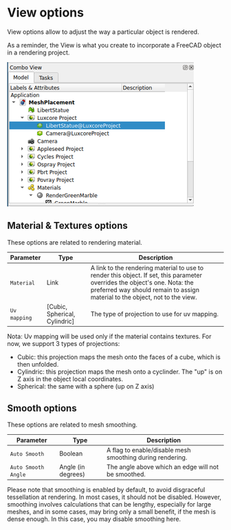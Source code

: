 # View options

View options allow to adjust the way a particular object is rendered.

As a reminder, the View is what you create to incorporate a FreeCAD object in a
rendering project.

<img src=./View.png>


## Material & Textures options

These options are related to rendering material.

Parameter | Type | Description
----------|------|------------
`Material` | Link | A link to the rendering material to use to render this object. If set, this parameter overrides the object's one. Nota: the preferred way should remain to assign material to the object, not to the view.
`Uv mapping` | [Cubic, Spherical, Cylindric] | The type of projection to use for uv mapping.

Nota: Uv mapping will be used only if the material contains textures. For now, we support 3 types of projections:
- Cubic: this projection maps the mesh onto the faces of a cube, which is then unfolded.
- Cylindric: this projection maps the mesh onto a cyclinder. The "up" is on Z
  axis in the object local coordinates.
- Spherical: the same with a sphere (up on Z axis)


## Smooth options

These options are related to mesh smoothing.

Parameter | Type | Description
----------|------|------------
`Auto Smooth` | Boolean | A flag to enable/disable mesh smoothing during rendering.
`Auto Smooth Angle` | Angle (in degrees) | The angle above which an edge will not be smoothed.


Please note that smoothing is enabled by default, to avoid disgraceful
tessellation at rendering. In most cases, it should not be disabled. However,
smoothing involves calculations that can be lengthy, especially for large
meshes, and in some cases, may bring only a small benefit, if the mesh is dense
enough. In this case, you may disable smoothing here.
